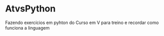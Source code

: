 # AtvsPython
Fazendo exercícios em pyhton do Curso em V para treino e recordar como funciona a linguagem
